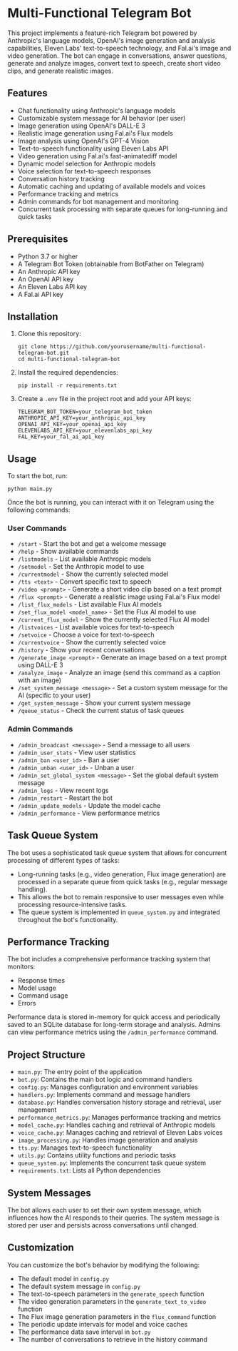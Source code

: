 # Multi-Functional Telegram Bot

This project implements a feature-rich Telegram bot powered by Anthropic's language models, OpenAI's image generation and analysis capabilities, Eleven Labs' text-to-speech technology, and Fal.ai's image and video generation. The bot can engage in conversations, answer questions, generate and analyze images, convert text to speech, create short video clips, and generate realistic images.

## Features

- Chat functionality using Anthropic's language models
- Customizable system message for AI behavior (per user)
- Image generation using OpenAI's DALL-E 3
- Realistic image generation using Fal.ai's Flux models
- Image analysis using OpenAI's GPT-4 Vision
- Text-to-speech functionality using Eleven Labs API
- Video generation using Fal.ai's fast-animatediff model
- Dynamic model selection for Anthropic models
- Voice selection for text-to-speech responses
- Conversation history tracking
- Automatic caching and updating of available models and voices
- Performance tracking and metrics
- Admin commands for bot management and monitoring
- Concurrent task processing with separate queues for long-running and quick tasks

## Prerequisites

- Python 3.7 or higher
- A Telegram Bot Token (obtainable from BotFather on Telegram)
- An Anthropic API key
- An OpenAI API key
- An Eleven Labs API key
- A Fal.ai API key

## Installation

1. Clone this repository:
   ```
   git clone https://github.com/yourusername/multi-functional-telegram-bot.git
   cd multi-functional-telegram-bot
   ```

2. Install the required dependencies:
   ```
   pip install -r requirements.txt
   ```

3. Create a `.env` file in the project root and add your API keys:
   ```
   TELEGRAM_BOT_TOKEN=your_telegram_bot_token
   ANTHROPIC_API_KEY=your_anthropic_api_key
   OPENAI_API_KEY=your_openai_api_key
   ELEVENLABS_API_KEY=your_elevenlabs_api_key
   FAL_KEY=your_fal_ai_api_key
   ```

## Usage

To start the bot, run:

```
python main.py
```

Once the bot is running, you can interact with it on Telegram using the following commands:

### User Commands

- `/start` - Start the bot and get a welcome message
- `/help` - Show available commands
- `/listmodels` - List available Anthropic models
- `/setmodel` - Set the Anthropic model to use
- `/currentmodel` - Show the currently selected model
- `/tts <text>` - Convert specific text to speech
- `/video <prompt>` - Generate a short video clip based on a text prompt
- `/flux <prompt>` - Generate a realistic image using Fal.ai's Flux model
- `/list_flux_models` - List available Flux AI models
- `/set_flux_model <model_name>` - Set the Flux AI model to use
- `/current_flux_model` - Show the currently selected Flux AI model
- `/listvoices` - List available voices for text-to-speech
- `/setvoice` - Choose a voice for text-to-speech
- `/currentvoice` - Show the currently selected voice
- `/history` - Show your recent conversations
- `/generate_image <prompt>` - Generate an image based on a text prompt using DALL-E 3
- `/analyze_image` - Analyze an image (send this command as a caption with an image)
- `/set_system_message <message>` - Set a custom system message for the AI (specific to your user)
- `/get_system_message` - Show your current system message
- `/queue_status` - Check the current status of task queues

### Admin Commands

- `/admin_broadcast <message>` - Send a message to all users
- `/admin_user_stats` - View user statistics
- `/admin_ban <user_id>` - Ban a user
- `/admin_unban <user_id>` - Unban a user
- `/admin_set_global_system <message>` - Set the global default system message
- `/admin_logs` - View recent logs
- `/admin_restart` - Restart the bot
- `/admin_update_models` - Update the model cache
- `/admin_performance` - View performance metrics

## Task Queue System

The bot uses a sophisticated task queue system that allows for concurrent processing of different types of tasks:

- Long-running tasks (e.g., video generation, Flux image generation) are processed in a separate queue from quick tasks (e.g., regular message handling).
- This allows the bot to remain responsive to user messages even while processing resource-intensive tasks.
- The queue system is implemented in `queue_system.py` and integrated throughout the bot's functionality.

## Performance Tracking

The bot includes a comprehensive performance tracking system that monitors:

- Response times
- Model usage
- Command usage
- Errors

Performance data is stored in-memory for quick access and periodically saved to an SQLite database for long-term storage and analysis. Admins can view performance metrics using the `/admin_performance` command.

## Project Structure

- `main.py`: The entry point of the application
- `bot.py`: Contains the main bot logic and command handlers
- `config.py`: Manages configuration and environment variables
- `handlers.py`: Implements command and message handlers
- `database.py`: Handles conversation history storage and retrieval, user management
- `performance_metrics.py`: Manages performance tracking and metrics
- `model_cache.py`: Handles caching and retrieval of Anthropic models
- `voice_cache.py`: Manages caching and retrieval of Eleven Labs voices
- `image_processing.py`: Handles image generation and analysis
- `tts.py`: Manages text-to-speech functionality
- `utils.py`: Contains utility functions and periodic tasks
- `queue_system.py`: Implements the concurrent task queue system
- `requirements.txt`: Lists all Python dependencies

## System Messages

The bot allows each user to set their own system message, which influences how the AI responds to their queries. The system message is stored per user and persists across conversations until changed.

## Customization

You can customize the bot's behavior by modifying the following:

- The default model in `config.py`
- The default system message in `config.py`
- The text-to-speech parameters in the `generate_speech` function
- The video generation parameters in the `generate_text_to_video` function
- The Flux image generation parameters in the `flux_command` function
- The periodic update intervals for model and voice caches
- The performance data save interval in `bot.py`
- The number of conversations to retrieve in the history command
